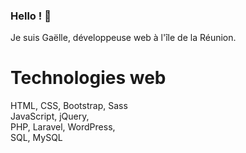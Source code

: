 ### Hello ! 👋

Je suis Gaëlle, développeuse web à l'île de la Réunion.

# Technologies web

HTML, CSS, Bootstrap, Sass  
JavaScript, jQuery,  
PHP, Laravel, WordPress,  
SQL, MySQL
